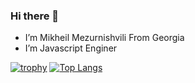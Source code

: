 ### Hi there 👋
- I’m Mikheil Mezurnishvili From Georgia
- I’m Javascript Enginer

[![trophy](https://github-profile-trophy.vercel.app/?username=rippera&theme=onedark)](https://github.com/ryo-ma/github-profile-trophy)
[![Top Langs](https://github-readme-stats.vercel.app/api/top-langs/?username=rippera&layout=compact)](https://github.com/anuraghazra/github-readme-stats)

<!--
**rippera/rippera** is a ✨ _special_ ✨ repository because its `README.md` (this file) appears on your GitHub profile.

Here are some ideas to get you started:

- 🔭 I’m currently working on ...
- 🌱 I’m currently learning ...
- 👯 I’m looking to collaborate on ...
- 🤔 I’m looking for help with ...
- 💬 Ask me about ...
- 📫 How to reach me: ...
- 😄 Pronouns: ...
- ⚡ Fun fact: ...
-->
